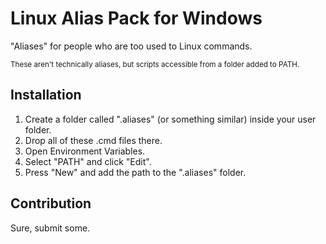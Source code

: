 # Linux Alias Pack for Windows

"Aliases" for people who are too used to Linux commands.

<sub>These aren't technically aliases, but scripts accessible from a folder added to PATH.</sub>

## Installation

1. Create a folder called ".aliases" (or something similar) inside your user folder.
2. Drop all of these .cmd files there.
3. Open Environment Variables.
4. Select "PATH" and click "Edit".
5. Press "New" and add the path to the ".aliases" folder.

## Contribution

Sure, submit some.
